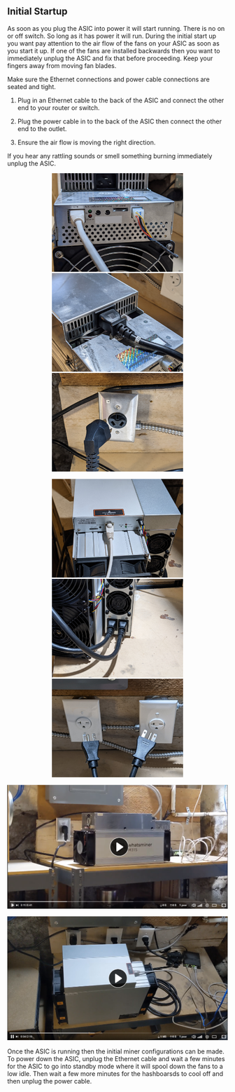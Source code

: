 ## Initial Startup
As soon as you plug the ASIC into power it will start running. There is no on or off switch. So long as it has power it will run. During the initial start up you want pay attention to the air flow of the fans on your ASIC as soon as you start it up. If one of the fans are installed backwards then you want to immediately unplug the ASIC and fix that before proceeding. Keep your fingers away from moving fan blades. 

Make sure the Ethernet connections and power cable connections are seated and tight.

1) Plug in an Ethernet cable to the back of the ASIC and connect the other end to your router or switch.
 
2) Plug the power cable in to the back of the ASIC then connect the other end to the outlet.

3) Ensure the air flow is moving the right direction. 

If you hear any rattling sounds or smell something burning immediately unplug the ASIC. 

<p align="center">
 <img width="300" src="Assets/whatsminer10.jpg">
  <img width="300" src="Assets/whatsminer11.jpg">
   <img width="300" src="Assets/whatsminer12.jpg">
</p>

<p align="center">
 <img width="300" src="Assets/antminer10.jpg">
  <img width="300" src="Assets/antminer11.jpg">
   <img width="300" src="Assets/antminer12.jpg">
</p>

[![Whatsminer Startup](Assets/VideoThumnail1.png)](https://media.econoalchemist.com/w/x8DTuUqe8fZLZx8UvXMHtm "Whatsminer Startup")

[![Antminer Startup](Assets/VideoThumnail2.png)](https://media.econoalchemist.com/w/jxMXYkuobecuz2vSMBaGgp "Antminer Startup")

Once the ASIC is running then the initial miner configurations can be made. To power down the ASIC, unplug the Ethernet cable and wait a few minutes for the ASIC to go into standby mode where it will spool down the fans to a low idle. Then wait a few more minutes for the hashboarsds to cool off and then unplug the power cable.  


